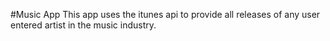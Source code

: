 #Music App
This app uses the itunes api to provide all releases of any user entered artist in the music industry.


